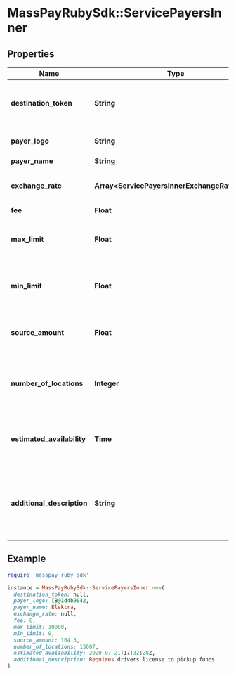# MassPayRubySdk::ServicePayersInner

## Properties

| Name | Type | Description | Notes |
| ---- | ---- | ----------- | ----- |
| **destination_token** | **String** | Token that represents the payout destination. 36 characters long |  |
| **payer_logo** | **String** | base64 representation of the payer logo |  |
| **payer_name** | **String** | Name of payer |  |
| **exchange_rate** | [**Array&lt;ServicePayersInnerExchangeRateInner&gt;**](ServicePayersInnerExchangeRateInner.md) | Lists all available currencies and their estimated rates |  |
| **fee** | **Float** | Service fee |  |
| **max_limit** | **Float** | The maximum amount the user can send with this service. 0 if no upper limit |  |
| **min_limit** | **Float** | The minimum amount the user can send with this service. 0 if no lower limit |  |
| **source_amount** | **Float** | Optional return field. Will only show if &#x60;limit&#x60; parameter is provided | [optional] |
| **number_of_locations** | **Integer** | Total number of locations. Mostly relevant for cash pickup services. 0 if unknown or irrelevant | [optional][default to 0] |
| **estimated_availability** | **Time** | Estimated availability of funds. When funds would be available to pickup/deposited | [optional] |
| **additional_description** | **String** | When available, additional description that explains the service offered or requirements for funds delivery. | [optional] |

## Example

```ruby
require 'masspay_ruby_sdk'

instance = MassPayRubySdk::ServicePayersInner.new(
  destination_token: null,
  payer_logo: [B@1d4b9042,
  payer_name: Elektra,
  exchange_rate: null,
  fee: 8,
  max_limit: 10000,
  min_limit: 0,
  source_amount: 104.3,
  number_of_locations: 13007,
  estimated_availability: 2020-07-21T17:32:28Z,
  additional_description: Requires drivers license to pickup funds
)
```


